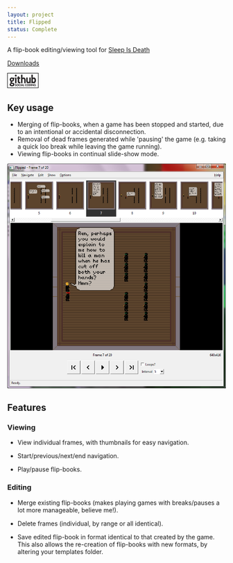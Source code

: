 ```yaml
---
layout: project
title: Flipped
status: Complete
---
```


A flip-book editing/viewing tool for [Sleep Is Death](http://sleepisdeath.net)

[Downloads](releases/)

[![Github project](/images/github.png)](https://github.com/Spooner/flipped "Github project")

Key usage
---------

* Merging of flip-books, when a game has been stopped and started, due to an intentional or accidental disconnection.
* Removal of dead frames generated while 'pausing' the game (e.g. taking a quick loo break while leaving the game running).
* Viewing flip-books in continual slide-show mode.

![Screenshot](/images/screenshots/flipped_01.png "Editing a flip-book")

Features
--------

### Viewing

* View individual frames, with thumbnails for easy navigation.

* Start/previous/next/end navigation.

* Play/pause flip-books.

### Editing

* Merge existing flip-books (makes playing games with breaks/pauses a lot more manageable, believe me!).

* Delete frames (individual, by range or all identical).

* Save edited flip-book in format identical to that created by the game. This also allows the re-creation of flip-books with new formats, by altering your templates folder.